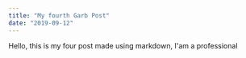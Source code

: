 ```yaml
---
title: "My fourth Garb Post"
date: "2019-09-12"
---
```


Hello, this is my four post made using markdown, I'am a professional
